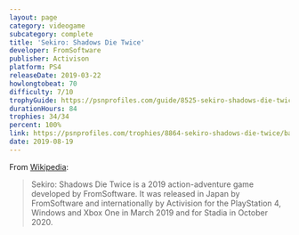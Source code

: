 ```yaml
---
layout: page
category: videogame
subcategory: complete
title: 'Sekiro: Shadows Die Twice'
developer: FromSoftware
publisher: Activison
platform: PS4
releaseDate: 2019-03-22
howlongtobeat: 70
difficulty: 7/10
trophyGuide: https://psnprofiles.com/guide/8525-sekiro-shadows-die-twice-trophy-guide
durationHours: 84
trophies: 34/34
percent: 100%
link: https://psnprofiles.com/trophies/8864-sekiro-shadows-die-twice/barrelofjuice
date: 2019-08-19
---
```


From [Wikipedia](https://en.wikipedia.org/wiki/Sekiro:_Shadows_Die_Twice):

> Sekiro: Shadows Die Twice is a 2019 action-adventure game developed by FromSoftware. It was released in Japan by FromSoftware and internationally by Activision for the PlayStation 4, Windows and Xbox One in March 2019 and for Stadia in October 2020.
